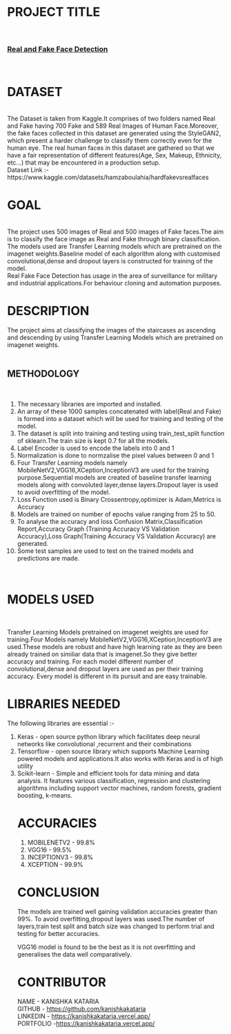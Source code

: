 <h1>PROJECT TITLE</h1>
<br>
<h3>
<u>Real and Fake Face Detection</u></h3>
<br>

<h1>DATASET</h1>
<br>
The Dataset is taken from Kaggle.It comprises of two folders named Real and Fake having 700 Fake and 589 Real Images of Human Face.Moreover, the fake faces collected in this dataset are generated using the StyleGAN2, which present a harder challenge to classify them correctly even for the human eye. The real human faces in this dataset are gathered so that we have a fair representation of different features(Age, Sex, Makeup, Ethnicity, etc…) that may be encountered in a production setup.
<br>
Dataset Link :- https://www.kaggle.com/datasets/hamzaboulahia/hardfakevsrealfaces
<br>

<h1>GOAL</h1>
<br>
The project uses 500 images of Real and 500 images of Fake faces.The aim is to classify the face image as Real and Fake through binary classification.<br>
The models used are Transfer Learning models which are pretrained on the imagenet weights.Baseline model of each algorithm along with customised convolutional,dense and dropout layers is constructed for training of the model.
<br>
Real Fake Face Detection has usage in the area of surveillance for military and industrial applications.For behaviour cloning and automation purposes.
<br>

<h1>DESCRIPTION</h1>

The project aims at classifying the images of the staircases as ascending and descending by using Transfer Learning Models which are pretrained on imagenet weights.<br>
<br>
<h2>METHODOLOGY</h2>
<br>
<ol>
<li>The necessary libraries are imported and installed.</li><li>An array of these 1000 samples concatenated with label(Real and Fake) is formed into a dataset which will be used for training and testing of the model.</li><li>The dataset is split into training and testing using train_test_split function of sklearn.The train size is kept 0.7 for all the models.</li><li>Label Encoder is used to encode the labels into 0 and 1</li><li>Normalization is done to normzalise the pixel values between 0 and 1</li>
<li>Four Transfer Learning models namely MobileNetV2,VGG16,XCeption,InceptionV3 are used for the training purpose.Sequential models are created of baseline transfer learning models along with convoluted layer,dense layers.Dropout layer is used to avoid overfitting of the model.</li>
<li>Loss Function used is Binary Crossentropy,optimizer is Adam,Metrics is Accuracy</li>
<li>Models are trained on number of epochs value ranging from 25 to 50.</li>
<li>To analyse the accuracy and loss Confusion Matrix,Classification Report,Accuracy Graph (Training Accuracy VS Validation Accuracy),Loss Graph(Training Accuracy VS Validation Accuracy) are generated.
</li>
<li>Some test samples are used to test on the trained models and predictions are made.
</li>
</ol>
<br>
<h1>MODELS USED</h1>
<br>

Transfer Learning Models pretrained on imagenet weights are used for training.Four Models namely MobileNetV2,VGG16,XCeption,InceptionV3 are used.These models are robust and have high learning rate as they are been already trained on similiar data that is imagenet.So they give better accuracy and training.
For each model different number of convolutional,dense and dropout layers are used as per their training accuracy.
Every model is different in its pursuit and are easy trainable.
<br>


<h1>LIBRARIES NEEDED</h1>

The following libraries are essential :-
<br>
<ol>
<li>Keras - open source python library which facilitates deep neural networks like convolutional ,recurrent and their combinations</li>
<li>Tensorflow - open source library which supports Machine Learning powered models and applications.It also works with Keras and is of high utility </li>
<li>Scikit-learn - Simple and efficient tools for data mining and data analysis. It features various classification, regression and clustering algorithms including support vector machines, random forests, gradient boosting, k-means.
</li>


<h1>ACCURACIES</h1>
<ol>
<li>MOBILENETV2 - 99.8%</li>
<li>VGG16 - 99.5%</li>
<li>INCEPTIONV3 - 99.8%</li>
<li>XCEPTION - 99.9%</li>

</ol>

<h1>CONCLUSION</h1>

The models are trained well gaining validation accuracies greater than 99%.
To avoid overfitting,dropout layers was used.The number of layers,train test split and batch size was changed to perform trial and testing for better accuracies.

VGG16 model is found to be the best as it is not overfitting and generalises the data well comparatively.

<h1>CONTRIBUTOR</h1>

NAME - KANISHKA KATARIA
<br>
GITHUB - https://github.com/kanishkakataria
<br>
LINKEDIN - https://kanishkakataria.vercel.app/
<br>
PORTFOLIO -https://kanishkakataria.vercel.app/
